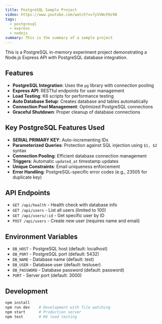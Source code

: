 ```yaml
---
title: PostgreSQL Sample Project
video: https://www.youtube.com/watch?v=7ySVWcFHz98
tags:
  - postgresql
  - express
  - nodejs
summary: This is the summary of a sample project
---
```


This is a PostgreSQL in-memory experiment project demonstrating a Node.js Express API with PostgreSQL database integration.

## Features

- **PostgreSQL Integration**: Uses the `pg` library with connection pooling
- **Express API**: RESTful endpoints for user management
- **Load Testing**: K6 scripts for performance testing
- **Auto Database Setup**: Creates database and tables automatically
- **Connection Pool Management**: Optimized PostgreSQL connections
- **Graceful Shutdown**: Proper cleanup of database connections

## Key PostgreSQL Features Used

- **SERIAL PRIMARY KEY**: Auto-incrementing IDs
- **Parameterized Queries**: Protection against SQL injection using `$1, $2` syntax
- **Connection Pooling**: Efficient database connection management
- **Triggers**: Automatic `updated_at` timestamp updates
- **Unique Constraints**: Email uniqueness enforcement
- **Error Handling**: PostgreSQL-specific error codes (e.g., 23505 for duplicate key)

## API Endpoints

- `GET /api/health` - Health check with database info
- `GET /api/users` - List all users (limited to 100)
- `GET /api/users/:id` - Get specific user by ID
- `POST /api/users` - Create new user (requires name and email)

## Environment Variables

- `DB_HOST` - PostgreSQL host (default: localhost)
- `DB_PORT` - PostgreSQL port (default: 5432)
- `DB_NAME` - Database name (default: test)
- `DB_USER` - Database user (default: testuser)
- `DB_PASSWORD` - Database password (default: password)
- `PORT` - Server port (default: 3000)

## Development

```bash
npm install
npm run dev    # Development with file watching
npm start      # Production server
npm test       # K6 load testing
```
